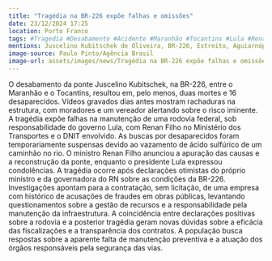 ```yaml
---
title: "Tragédia na BR-226 expõe falhas e omissões"
date: 23/12/2024 17:25
location: Porto Franco
tags: #Tragedia #Desabamento #Acidente #Maranhão #Tocantins #Lula #RenanFilho #DNIT #ObrasPublicas #abc360noticias
mentions: Juscelino Kubitschek de Oliveira, BR-226, Estreito, Aguiarnópolis, Lula, Renan Calheiros, Renan Filho, Fabrício Galvão, Fábio Pessoa da S. Nunes, Wanderley Barbosa, Carlos Brandão, Flávio Dino, Rui Costa, Alana, Marçon Gley Ferreira, Magnum Coelho, Fátima Bezerra, Getúlio Batista, Luiz Otávio Fontes Junqueira, LCM Construção e Comércio, DNIT.
image-source: Paulo Pinto/Agência Brasil
image-url: assets/images/news/Tragédia na BR-226 expõe falhas e omissões.jpg
---
```


O desabamento da ponte Juscelino Kubitschek, na BR-226, entre o Maranhão e o Tocantins, resultou em, pelo menos, duas mortes e 16 desaparecidos.  Vídeos gravados dias antes mostram rachaduras na estrutura, com moradores e um vereador alertando sobre o risco iminente.  A tragédia expõe falhas na manutenção de uma rodovia federal, sob responsabilidade do governo Lula, com Renan Filho no Ministério dos Transportes e o DNIT envolvido.  As buscas por desaparecidos foram temporariamente suspensas devido ao vazamento de ácido sulfúrico de um caminhão no rio. O ministro Renan Filho anunciou a apuração das causas e a reconstrução da ponte, enquanto o presidente Lula expressou condolências.  A tragédia ocorre após declarações otimistas do próprio ministro e da governadora do RN sobre as condições da BR-226.  Investigações apontam para a contratação, sem licitação, de uma empresa com histórico de acusações de fraudes em obras públicas, levantando questionamentos sobre a gestão de recursos e a responsabilidade pela manutenção da infraestrutura. A coincidência entre declarações positivas sobre a rodovia e a posterior tragédia geram novas dúvidas sobre a eficácia das fiscalizações e a transparência dos contratos.  A população busca respostas sobre a aparente falta de manutenção preventiva e a atuação dos órgãos responsáveis pela segurança das vias.
